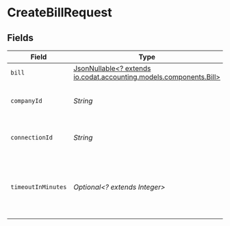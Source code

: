 # CreateBillRequest


## Fields

| Field                                                                                                 | Type                                                                                                  | Required                                                                                              | Description                                                                                           | Example                                                                                               |
| ----------------------------------------------------------------------------------------------------- | ----------------------------------------------------------------------------------------------------- | ----------------------------------------------------------------------------------------------------- | ----------------------------------------------------------------------------------------------------- | ----------------------------------------------------------------------------------------------------- |
| `bill`                                                                                                | [JsonNullable<? extends io.codat.accounting.models.components.Bill>](../../models/components/Bill.md) | :heavy_minus_sign:                                                                                    | N/A                                                                                                   |                                                                                                       |
| `companyId`                                                                                           | *String*                                                                                              | :heavy_check_mark:                                                                                    | Unique identifier for a company.                                                                      | 8a210b68-6988-11ed-a1eb-0242ac120002                                                                  |
| `connectionId`                                                                                        | *String*                                                                                              | :heavy_check_mark:                                                                                    | Unique identifier for a connection.                                                                   | 2e9d2c44-f675-40ba-8049-353bfcb5e171                                                                  |
| `timeoutInMinutes`                                                                                    | *Optional<? extends Integer>*                                                                         | :heavy_minus_sign:                                                                                    | Time limit for the push operation to complete before it is timed out.                                 |                                                                                                       |